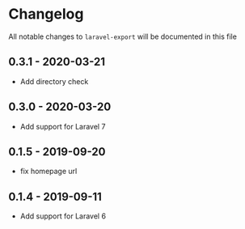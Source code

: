 # Changelog

All notable changes to `laravel-export` will be documented in this file

## 0.3.1 - 2020-03-21

- Add directory check

## 0.3.0 - 2020-03-20

- Add support for Laravel 7

## 0.1.5 - 2019-09-20

- fix homepage url

## 0.1.4 - 2019-09-11

- Add support for Laravel 6
